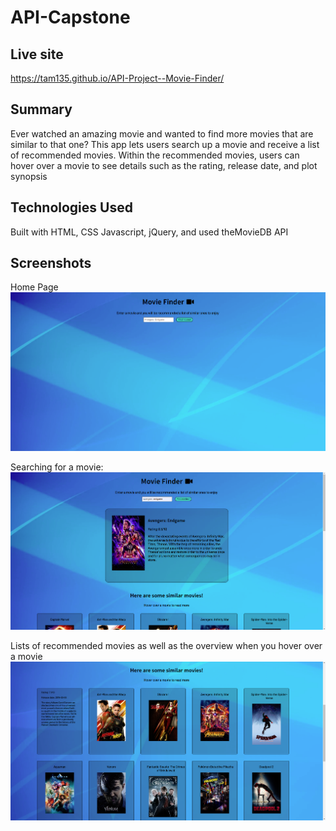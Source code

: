 # API-Capstone


## Live site
https://tam135.github.io/API-Project--Movie-Finder/

## Summary
Ever watched an amazing movie and wanted to find more movies that are similar to that one? This app lets users search up a movie and receive a list of recommended movies. Within the recommended movies, users can hover over a movie to see details such as the rating, release date, and plot synopsis

## Technologies Used
Built with HTML, CSS Javascript, jQuery, and used theMovieDB API

## Screenshots

Home Page
![Home Page](screenshot1.png?raw=true)

Searching for a movie:
![Home Page](screenshot2.png?raw=true)

Lists of recommended movies as well as the overview when you hover over a movie
![Home Page](screenshot3.png?raw=true)

